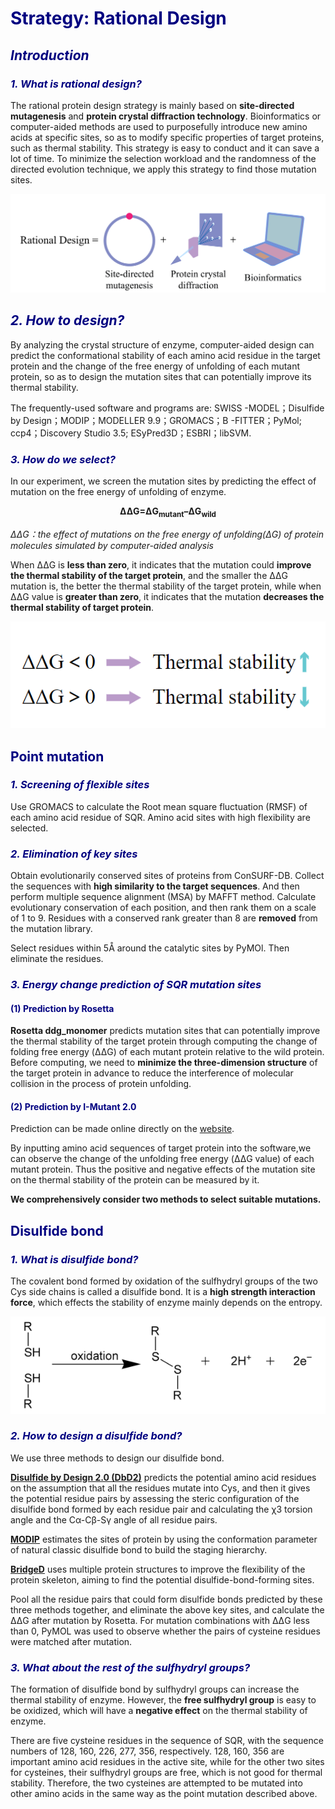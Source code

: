 <h1><font color=navy>Strategy: Rational Design</font></h1>

<h2><font color=navy><i>Introduction</i></font></h2>

<h3><font color=navy><i>1. What is rational design?</i></font></h3>

The rational protein design strategy is mainly based on **site-directed mutagenesis** and **protein crystal diffraction technology**. Bioinformatics or computer-aided methods are used to purposefully introduce new amino acids at specific sites, so as to modify specific properties of target proteins, such as thermal stability. This strategy is easy to conduct and it can save a lot of time. To minimize the selection workload and the randomness of the directed evolution technique, we apply this strategy to find those mutation sites.  

<center>
    <img src="../../img/rational_design.png">
</center>

<h2><font color=navy><i>2. How to design?</i></font></h2>

By analyzing the crystal structure of enzyme, computer-aided design can predict the conformational stability of each amino acid residue in the target protein and the change of the free energy of unfolding of each mutant protein, so as to design the mutation sites that can potentially improve its thermal stability.

The frequently-used software and programs are: SWISS -MODEL；Disulfide by Design；MODIP；MODELLER 9.9；GROMACS；B -FITTER；PyMol; ccp4；Discovery Studio 3.5; ESyPred3D；ESBRI；libSVM.


<h3><font color=navy><i>3. How do we select?</i></font></h3>

In our experiment, we screen the mutation sites by predicting the effect of mutation on the free energy of unfolding of enzyme.  

<center><b>ΔΔG=ΔG<sub>mutant</sub>–ΔG<sub>wild</sub></b></center>

*ΔΔG：the effect of mutations on the free energy of unfolding(ΔG) of protein molecules simulated by computer-aided analysis*

When ΔΔG is **less than zero**, it indicates that the mutation could **improve the thermal stability of the target protein**, and the smaller the ΔΔG mutation is, the better the thermal stability of the target protein, while when ΔΔG value is **greater than zero**, it indicates that the mutation **decreases the thermal stability of target protein**.

<center>
    <img src="../../img/delta_G(1).png">
</center>




<h2><font color=navy>Point mutation </font></h2>

<h3><font color=navy><i>1. Screening of flexible sites</i></font></h3>

Use GROMACS to calculate the Root mean square fluctuation (RMSF) of each amino acid residue of SQR. Amino acid sites with high flexibility are selected.



<h3><font color=navy><i>2. Elimination of key sites</i></font></h3>

Obtain evolutionarily conserved sites of proteins from ConSURF-DB. Collect the sequences with **high similarity to the target sequences**. And then perform multiple sequence alignment (MSA) by MAFFT method. Calculate evolutionary conservation of each position, and then rank them on a scale of 1 to 9. Residues with a conserved rank greater than 8 are **removed** from the mutation library.

Select residues within 5Å around the catalytic sites by PyMOl. Then eliminate the residues.



<h3><font color=navy><i>3. Energy change prediction of SQR mutation sites</i></font></h3>

<h4><font color=navy>(1) Prediction by Rosetta </font></h4>

**Rosetta ddg_monomer** predicts mutation sites that can potentially improve the thermal stability of the target protein through computing the change of folding free energy (ΔΔG) of each mutant protein relative to the wild protein. Before computing, we need to **minimize the three-dimension structure** of the target protein in advance to reduce the interference of molecular collision in the process of protein unfolding. 

<h4><font color=navy>(2) Prediction by I-Mutant 2.0 </font></h4>

Prediction can be made online directly on the [website](http://folding.biofold.org/i-mutant/i-mutant2.0.html).

By inputting amino acid sequences of target protein into the software,we can observe the change of the unfolding free energy (ΔΔG value) of each mutant protein. Thus the positive and negative effects of the mutation site on the thermal stability of the protein can be measured by it.

**We comprehensively consider two methods to select suitable mutations.**


<h2><font color=navy>Disulfide bond</font></h2>

<h3><font color=navy><i>1. What is disulfide bond?</i></font></h3>

The covalent bond formed by oxidation of the sulfhydryl groups of the two Cys side chains is called a disulfide bond. It is a **high strength interaction force**, which effects the stability of enzyme mainly depends on the entropy.

<center>
    <img src="../../img/disulfide_bond.png">
</center>



<h3><font color=navy><i>2. How to design a disulfide bond?</i></font></h3>

We use three methods to design our disulfide bond. 

[**Disulfide by Design 2.0 (DbD2)**](http://cptweb.cpt.wayne.edu/DbD2/index.php) predicts the potential amino acid residues on the assumption that all the residues mutate into Cys, and then it gives the potential residue pairs by assessing the steric configuration of the disulfide bond formed by each residue pair and calculating the χ3 torsion angle and the Cα-Cβ-Sγ angle of all residue pairs.

[**MODIP**](http://caps.ncbs.res.in/iws/modip.html) estimates the sites of protein by using the conformation parameter of natural classic disulfide bond to build the staging hierarchy.

[**BridgeD**](http://biodev.cea.fr/bridged/) uses multiple protein structures to improve the flexibility of the protein skeleton, aiming to find the potential disulfide-bond-forming sites.

Pool all the residue pairs that could form disulfide bonds predicted by these three methods together, and eliminate the above key sites, and calculate the ΔΔG after mutation by Rosetta. For mutation combinations with ΔΔG less than 0, PyMOL was used to observe whether the pairs of cysteine residues were matched after mutation.



<h3><font color=navy><i>3. What about the rest of the sulfhydryl groups?</i></font></h3>

The formation of disulfide bond by sulfhydryl groups can increase the thermal stability of enzyme. However, the **free sulfhydryl group** is easy to be oxidized, which will have a **negative effect** on the thermal stability of enzyme.

There are five cysteine residues in the sequence of SQR, with the sequence numbers of 128, 160, 226, 277, 356, respectively. 128, 160, 356 are important amino acid residues in the active site, while for the other two sites for cysteines, their sulfhydryl groups are free, which is not good for thermal stability. Therefore, the two cysteines are attempted to be mutated into other amino acids in the same way as the point mutation described above.